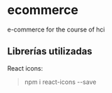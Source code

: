 # ecommerce
e-commerce for the course of hci

## Librerías utilizadas
React icons:
>  npm i react-icons --save